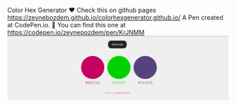Color Hex Generator ♥️
Check this on github pages https://zeynebozdem.github.io/colorhexgenerator.github.io/
A Pen created at CodePen.io. 🌸 You can find this one at https://codepen.io/zeynepozdem/pen/KrJNMM
<img src="generator.png">
